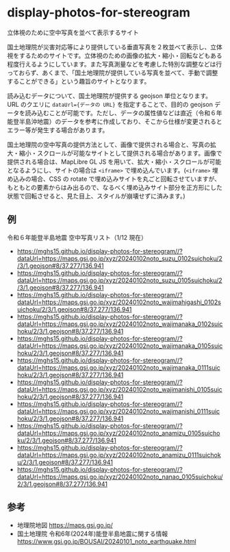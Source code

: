 # display-photos-for-stereogram
立体視のために空中写真を並べて表示するサイト

国土地理院が災害対応等により提供している垂直写真を２枚並べて表示し、立体視をするためのサイトです。立体視のための画像の拡大・縮小・回転などもある程度行えるようにしています。また写真測量などを考慮した特別な調整などは行っておらず、あくまで、「国土地理院が提供している写真を並べて、手動で調整することができる」という趣旨のサイトとなります。

読み込むデータについて、国土地理院が提供する geojson 単位となります。URL のクエリに `dataUrl={データの URL}` を指定することで、目的の geojson データを読み込むことが可能です。ただし、データの属性値などは直近（令和６年能登半島沖地震）のデータを参考に作成しており、そこから仕様が変更されるとエラー等が発生する場合があります。

国土地理院の空中写真の提供方法として、画像で提供される場合と、写真の拡大・縮小・スクロールが可能なサイトとして提供される場合があります。画像で提供される場合は、MapLibre GL JS を用いて、拡大・縮小・スクロールが可能となるようにし、サイトの場合は `<iframe>` で埋め込んでいます。(`<iframe>` 埋め込みの場合、CSS の rotate で埋め込みサイトを丸ごと回転させていますが、もともとの要素からはみ出るので、なるべく埋め込みサイト部分を正方形にした状態で回転させると、見た目上、スタイルが崩壊せずに済みます。)


## 例
令和６年能登半島地震 空中写真リスト（1/12 現在）
* https://mghs15.github.io/display-photos-for-stereogram//?dataUrl=https://maps.gsi.go.jp/xyz/20240102noto_suzu_0102suichoku/2/3/1.geojson#8/37.277/136.941
* https://mghs15.github.io/display-photos-for-stereogram//?dataUrl=https://maps.gsi.go.jp/xyz/20240102noto_suzu_0105suichoku/2/3/1.geojson#8/37.277/136.941
* https://mghs15.github.io/display-photos-for-stereogram//?dataUrl=https://maps.gsi.go.jp/xyz/20240102noto_wajimahigashi_0102suichoku/2/3/1.geojson#8/37.277/136.941
* https://mghs15.github.io/display-photos-for-stereogram//?dataUrl=https://maps.gsi.go.jp/xyz/20240102noto_wajimanaka_0102suichoku/2/3/1.geojson#8/37.277/136.941
* https://mghs15.github.io/display-photos-for-stereogram//?dataUrl=https://maps.gsi.go.jp/xyz/20240102noto_wajimanaka_0105suichoku/2/3/1.geojson#8/37.277/136.941
* https://mghs15.github.io/display-photos-for-stereogram//?dataUrl=https://maps.gsi.go.jp/xyz/20240102noto_wajimanaka_0111suichoku/2/3/1.geojson#8/37.277/136.941
* https://mghs15.github.io/display-photos-for-stereogram//?dataUrl=https://maps.gsi.go.jp/xyz/20240102noto_wajimanishi_0105suichoku/2/3/1.geojson#8/37.277/136.941
* https://mghs15.github.io/display-photos-for-stereogram//?dataUrl=https://maps.gsi.go.jp/xyz/20240102noto_wajimanishi_0111suichoku/2/3/1.geojson#8/37.277/136.941
* https://mghs15.github.io/display-photos-for-stereogram//?dataUrl=https://maps.gsi.go.jp/xyz/20240102noto_anamizu_0105suichoku/2/3/1.geojson#8/37.277/136.941
* https://mghs15.github.io/display-photos-for-stereogram//?dataUrl=https://maps.gsi.go.jp/xyz/20240102noto_anamizu_0111suichoku/2/3/1.geojson#8/37.277/136.941
* https://mghs15.github.io/display-photos-for-stereogram//?dataUrl=https://maps.gsi.go.jp/xyz/20240102noto_nanao_0105suichoku/2/3/1.geojson#8/37.277/136.941

## 参考
* 地理院地図 https://maps.gsi.go.jp/
* 国土地理院 令和6年(2024年)能登半島地震に関する情報 https://www.gsi.go.jp/BOUSAI/20240101_noto_earthquake.html


